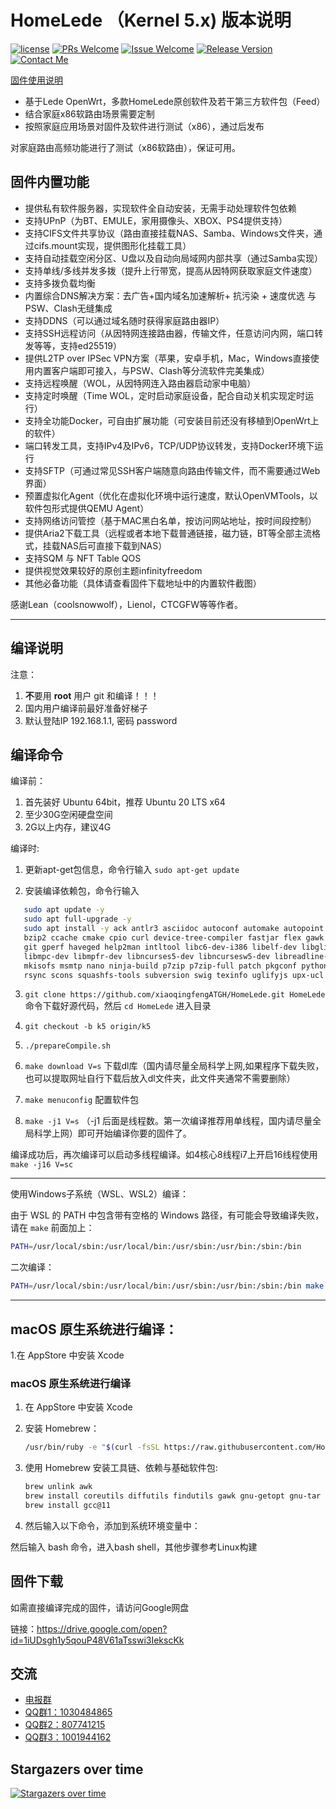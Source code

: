 # HomeLede （Kernel 5.x) 版本说明
[1]: https://img.shields.io/badge/license-GPLV2-brightgreen.svg
[2]: /LICENSE
[3]: https://img.shields.io/badge/PRs-welcome-brightgreen.svg
[4]: https://github.com/xiaoqingfengATGH/HomeLede/pulls
[5]: https://img.shields.io/badge/Issues-welcome-brightgreen.svg
[6]: https://github.com/xiaoqingfengATGH/HomeLede/issues/new
[7]: https://img.shields.io/badge/release-v2022.05.10-gold.svg?
[8]: https://github.com/xiaoqingfengATGH/HomeLede/releases
[10]: https://img.shields.io/badge/Contact-telegram-blue
[11]: https://t.me/t_homelede
[![license][1]][2]
[![PRs Welcome][3]][4]
[![Issue Welcome][5]][6]
[![Release Version][7]][8]
[![Contact Me][10]][11]

[固件使用说明](https://github.com/xiaoqingfengATGH/HomeLede/wiki)

+ 基于Lede OpenWrt，多款HomeLede原创软件及若干第三方软件包（Feed）
+ 结合家庭x86软路由场景需要定制
+ 按照家庭应用场景对固件及软件进行测试（x86），通过后发布

对家庭路由高频功能进行了测试（x86软路由），保证可用。

## 固件内置功能
+ 提供私有软件服务器，实现软件全自动安装，无需手动处理软件包依赖
+ 支持UPnP（为BT、EMULE，家用摄像头、XBOX、PS4提供支持）
+ 支持CIFS文件共享协议（路由直接挂载NAS、Samba、Windows文件夹，通过cifs.mount实现，提供图形化挂载工具）
+ 支持自动挂载空闲分区、U盘以及自动向局域网内部共享（通过Samba实现）
+ 支持单线/多线并发多拨（提升上行带宽，提高从因特网获取家庭文件速度）
+ 支持多拨负载均衡
+ 内置综合DNS解决方案：去广告+国内域名加速解析+ 抗污染 + 速度优选 与PSW、Clash无缝集成
+ 支持DDNS（可以通过域名随时获得家庭路由器IP）
+ 支持SSH远程访问（从因特网连接路由器，传输文件，任意访问内网，端口转发等等，支持ed25519）
+ 提供L2TP over IPSec VPN方案（苹果，安卓手机，Mac，Windows直接使用内置客户端即可接入，与PSW、Clash等分流软件完美集成）
+ 支持远程唤醒（WOL，从因特网连入路由器启动家中电脑）
+ 支持定时唤醒（Time WOL，定时启动家庭设备，配合自动关机实现定时运行）
+ 支持全功能Docker，可自由扩展功能（可安装目前还没有移植到OpenWrt上的软件）
+ 端口转发工具，支持IPv4及IPv6，TCP/UDP协议转发，支持Docker环境下运行
+ 支持SFTP（可通过常见SSH客户端随意向路由传输文件，而不需要通过Web界面）
+ 预置虚拟化Agent（优化在虚拟化环境中运行速度，默认OpenVMTools，以软件包形式提供QEMU Agent）
+ 支持网络访问管控（基于MAC黑白名单，按访问网站地址，按时间段控制）
+ 提供Aria2下载工具（远程或者本地下载普通链接，磁力链，BT等全部主流格式，挂载NAS后可直接下载到NAS）
+ 支持SQM 与 NFT Table QOS
+ 提供视觉效果较好的原创主题infinityfreedom
+ 其他必备功能（具体请查看固件下载地址中的内置软件截图）

感谢Lean（coolsnowwolf），Lienol，CTCGFW等等作者。

------

## 编译说明

注意：
1. **不**要用 **root** 用户 git 和编译！！！
2. 国内用户编译前最好准备好梯子
3. 默认登陆IP 192.168.1.1, 密码 password

## 编译命令

编译前：
1. 首先装好 Ubuntu 64bit，推荐  Ubuntu 20 LTS x64
2. 至少30G空闲硬盘空间
3. 2G以上内存，建议4G

编译时:
1. 更新apt-get包信息，命令行输入
`sudo apt-get update`

2. 安装编译依赖包，命令行输入
```bash
   sudo apt update -y
   sudo apt full-upgrade -y
   sudo apt install -y ack antlr3 asciidoc autoconf automake autopoint binutils bison build-essential \
   bzip2 ccache cmake cpio curl device-tree-compiler fastjar flex gawk gettext gcc-multilib g++-multilib \
   git gperf haveged help2man intltool libc6-dev-i386 libelf-dev libglib2.0-dev libgmp3-dev libltdl-dev \
   libmpc-dev libmpfr-dev libncurses5-dev libncursesw5-dev libreadline-dev libssl-dev libtool lrzsz \
   mkisofs msmtp nano ninja-build p7zip p7zip-full patch pkgconf python2.7 python3 python3-pip libpython3-dev qemu-utils \
   rsync scons squashfs-tools subversion swig texinfo uglifyjs upx-ucl unzip vim wget xmlto xxd zlib1g-dev
```
3. `git clone https://github.com/xiaoqingfengATGH/HomeLede.git HomeLede`命令下载好源代码，然后 `cd HomeLede` 进入目录

4. `git checkout -b k5 origin/k5`

5.  `./prepareCompile.sh`

6. `make download V=s` 下载dl库（国内请尽量全局科学上网,如果程序下载失败，也可以提取网址自行下载后放入dl文件夹，此文件夹通常不需要删除）

7. `make menuconfig`  配置软件包

8. `make -j1 V=s` （-j1 后面是线程数。第一次编译推荐用单线程，国内请尽量全局科学上网）即可开始编译你要的固件了。

编译成功后，再次编译可以启动多线程编译。如4核心8线程i7上开启16线程使用`make -j16 V=sc`

------
使用Windows子系统（WSL、WSL2）编译：

由于 WSL 的 PATH 中包含带有空格的 Windows 路径，有可能会导致编译失败，请在 `make` 前面加上：

```bash
PATH=/usr/local/sbin:/usr/local/bin:/usr/sbin:/usr/bin:/sbin:/bin
```
二次编译：
```bash
PATH=/usr/local/sbin:/usr/local/bin:/usr/sbin:/usr/bin:/sbin:/bin make -j$(($(nproc) + 1)) V=s
```

------
macOS 原生系统进行编译：
------
1.在 AppStore 中安装 Xcode

### macOS 原生系统进行编译

1. 在 AppStore 中安装 Xcode

2. 安装 Homebrew：

   ```bash
   /usr/bin/ruby -e "$(curl -fsSL https://raw.githubusercontent.com/Homebrew/install/master/install)"
   ```

3. 使用 Homebrew 安装工具链、依赖与基础软件包:

   ```bash
   brew unlink awk
   brew install coreutils diffutils findutils gawk gnu-getopt gnu-tar grep make ncurses pkg-config wget quilt xz
   brew install gcc@11
   ```

4. 然后输入以下命令，添加到系统环境变量中：

然后输入 bash 命令，进入bash shell，其他步骤参考Linux构建

## 固件下载
如需直接编译完成的固件，请访问Google网盘

链接：https://drive.google.com/open?id=1iUDsgh1y5qouP48V61aTsswi3IekscKk

## 交流
* [电报群](https://t.me/t_homelede)
* [QQ群1：1030484865](https://jq.qq.com/?_wv=1027&k=PtlQp9Z9)
* [QQ群2：807741215](https://jq.qq.com/?_wv=1027&k=z9phzgtx)
* [QQ群3：1001944162](https://jq.qq.com/?_wv=1027&k=gEADVcI5)

## Stargazers over time

[![Stargazers over time](https://starchart.cc/xiaoqingfengATGH/HomeLede.svg)](https://starchart.cc/xiaoqingfengATGH/HomeLede)
